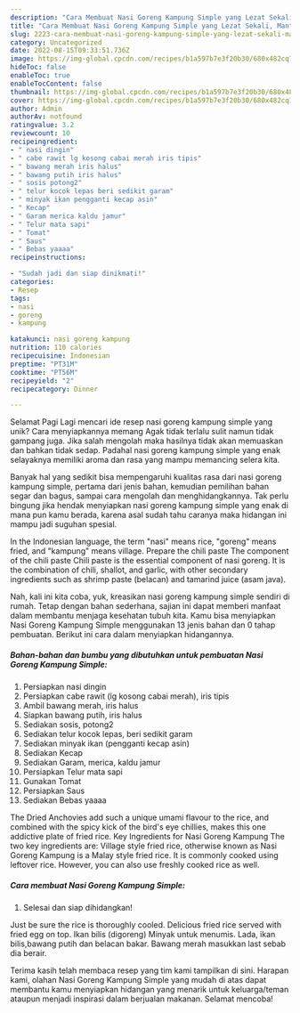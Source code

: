 ```yaml
---
description: "Cara Membuat Nasi Goreng Kampung Simple yang Lezat Sekali, Mantap"
title: "Cara Membuat Nasi Goreng Kampung Simple yang Lezat Sekali, Mantap"
slug: 2223-cara-membuat-nasi-goreng-kampung-simple-yang-lezat-sekali-mantap
category: Uncategorized
date: 2022-08-15T09:33:51.736Z
image: https://img-global.cpcdn.com/recipes/b1a597b7e3f20b30/680x482cq70/nasi-goreng-kampung-simple-foto-resep-utama.jpg
hideToc: false
enableToc: true
enableTocContent: false
thumbnail: https://img-global.cpcdn.com/recipes/b1a597b7e3f20b30/680x482cq70/nasi-goreng-kampung-simple-foto-resep-utama.jpg
cover: https://img-global.cpcdn.com/recipes/b1a597b7e3f20b30/680x482cq70/nasi-goreng-kampung-simple-foto-resep-utama.jpg
author: Admin
authorAv: notfound
ratingvalue: 3.2
reviewcount: 10
recipeingredient:
- " nasi dingin"
- " cabe rawit lg kosong cabai merah iris tipis"
- " bawang merah iris halus"
- " bawang putih iris halus"
- " sosis potong2"
- " telur kocok lepas beri sedikit garam"
- " minyak ikan pengganti kecap asin"
- " Kecap"
- " Garam merica kaldu jamur"
- " Telur mata sapi"
- " Tomat"
- " Saus"
- " Bebas yaaaa"
recipeinstructions:

- "Sudah jadi dan siap dinikmati!"
categories:
- Resep
tags:
- nasi
- goreng
- kampung

katakunci: nasi goreng kampung 
nutrition: 110 calories
recipecuisine: Indonesian
preptime: "PT31M"
cooktime: "PT56M"
recipeyield: "2"
recipecategory: Dinner

---
```



Selamat Pagi Lagi mencari ide resep nasi goreng kampung simple yang unik? Cara menyiapkannya memang Agak tidak terlalu sulit namun tidak gampang juga. Jika salah mengolah maka hasilnya tidak akan memuaskan dan bahkan tidak sedap. Padahal nasi goreng kampung simple yang enak selayaknya memiliki aroma dan rasa yang mampu memancing selera kita.


Banyak hal yang sedikit bisa mempengaruhi kualitas rasa dari nasi goreng kampung simple, pertama dari jenis bahan, kemudian pemilihan bahan segar dan bagus, sampai cara mengolah dan menghidangkannya. Tak perlu bingung jika hendak menyiapkan nasi goreng kampung simple yang enak di mana pun kamu berada, karena asal sudah tahu caranya maka hidangan ini mampu jadi suguhan spesial.

In the Indonesian language, the term &#34;nasi&#34; means rice, &#34;goreng&#34; means fried, and &#34;kampung&#34; means village. Prepare the chili paste The component of the chili paste Chili paste is the essential component of nasi goreng. It is the combination of chili, shallot, and garlic, with other secondary ingredients such as shrimp paste (belacan) and tamarind juice (asam java).


Nah, kali ini kita coba, yuk, kreasikan nasi goreng kampung simple sendiri di rumah. Tetap dengan bahan sederhana, sajian ini dapat memberi manfaat dalam membantu menjaga kesehatan tubuh kita. Kamu bisa menyiapkan Nasi Goreng Kampung Simple menggunakan 13 jenis bahan dan 0 tahap pembuatan. Berikut ini cara dalam menyiapkan hidangannya.

<!--inarticleads1-->

##### Bahan-bahan dan bumbu yang dibutuhkan untuk pembuatan Nasi Goreng Kampung Simple:

1. Persiapkan  nasi dingin
1. Persiapkan  cabe rawit (lg kosong cabai merah), iris tipis
1. Ambil  bawang merah, iris halus
1. Siapkan  bawang putih, iris halus
1. Sediakan  sosis, potong2
1. Sediakan  telur kocok lepas, beri sedikit garam
1. Sediakan  minyak ikan (pengganti kecap asin)
1. Sediakan  Kecap
1. Sediakan  Garam, merica, kaldu jamur
1. Persiapkan  Telur mata sapi
1. Gunakan  Tomat
1. Persiapkan  Saus
1. Sediakan  Bebas yaaaa


The Dried Anchovies add such a unique umami flavour to the rice, and combined with the spicy kick of the bird&#39;s eye chillies, makes this one addictive plate of fried rice. Key Ingredients for Nasi Goreng Kampung The two key ingredients are: Village style fried rice, otherwise known as Nasi Goreng Kampung is a Malay style fried rice. It is commonly cooked using leftover rice. However, you can also use freshly cooked rice as well. 

<!--inarticleads2-->

##### Cara membuat Nasi Goreng Kampung Simple:


1. Selesai dan siap dihidangkan!

Just be sure the rice is thoroughly cooled. Delicious fried rice served with fried egg on top. Ikan bilis (digoreng) Minyak untuk menumis. Lada, ikan bilis,bawang putih dan belacan bakar. Bawang merah masukkan last sebab dia berair. 

Terima kasih telah membaca resep yang tim kami tampilkan di sini. Harapan kami, olahan Nasi Goreng Kampung Simple yang mudah di atas dapat membantu kamu menyiapkan hidangan yang menarik untuk keluarga/teman ataupun menjadi inspirasi dalam berjualan makanan. Selamat mencoba!

